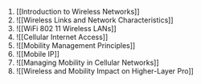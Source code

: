 1. [[Introduction to Wireless Networks]]
2. ![[Wireless Links and Network Characteristics]]
3. ![[WiFi 802 11 Wireless LANs]]
4. ![[Cellular Internet Access]]
5. ![[Mobility Management Principles]]
6. ![[Mobile IP]]
7. ![[Managing Mobility in Cellular Networks]]
8. ![[Wireless and Mobility Impact on Higher-Layer Pro]]
